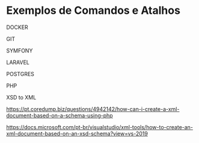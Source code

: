 # Exemplos de Comandos e Atalhos 

DOCKER

GIT 

SYMFONY

LARAVEL 

POSTGRES

PHP

XSD to XML 

https://pt.coredump.biz/questions/4942142/how-can-i-create-a-xml-document-based-on-a-schema-using-php

https://docs.microsoft.com/pt-br/visualstudio/xml-tools/how-to-create-an-xml-document-based-on-an-xsd-schema?view=vs-2019
 
